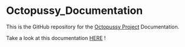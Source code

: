 Octopussy_Documentation
=======================

This is the GitHub repository for the [Octopussy Project](http://www.octopussy.pm) Documentation.

Take a look at this documentation [HERE](https://github.com/sebthebert/Octopussy_Documentation/blob/master/Documentation.md) !


